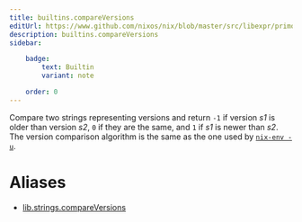 ```yaml
---
title: builtins.compareVersions
editUrl: https://www.github.com/nixos/nix/blob/master/src/libexpr/primops.cc
description: builtins.compareVersions
sidebar:

    badge:
        text: Builtin
        variant: note

    order: 0
---
```


Compare two strings representing versions and return `-1` if
version *s1* is older than version *s2*, `0` if they are the same,
and `1` if *s1* is newer than *s2*. The version comparison
algorithm is the same as the one used by [`nix-env
-u`](../command-ref/nix-env.md#operation---upgrade).


# Aliases

- [lib.strings.compareVersions](/nix-doc-comments/reference/lib/strings/lib-strings-compareVersions)


